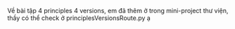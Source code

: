 Về bài tập 4 principles 4 versions, em đã thêm ở trong mini-project thư viện, thầy có thể check ở principlesVersionsRoute.py ạ